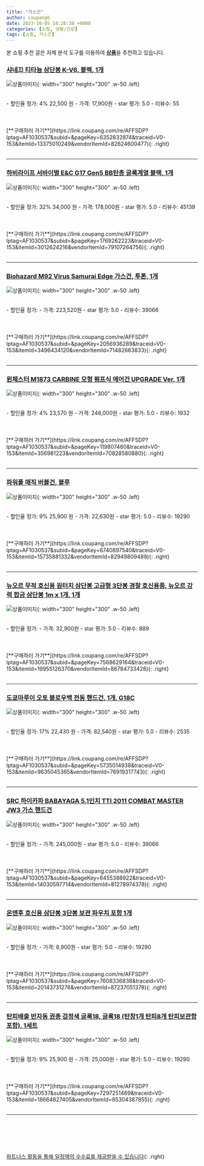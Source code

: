 ```yaml
---
title: "가스건"
author: coupang6
date: 2023-10-05 18:26:38 +0800
categories: [쇼핑, 생활/건강]
tags: [쇼핑, 가스건]
---
```


본 쇼핑 추천 글은 자체 분석 도구를 이용하여 [**상품**](https://link.coupang.com/a/bao1ui)을 추천하고 있습니다.

### [샤네끄 티타늄 삼단봉 K-V6, 블랙, 1개](https://link.coupang.com/re/AFFSDP?lptag=AF1030537&subid=&pageKey=6352832874&traceid=V0-153&itemId=13375010249&vendorItemId=82624600477)

![상품이미지](https://thumbnail10.coupangcdn.com/thumbnails/remote/230x230ex/image/vendor_inventory/58de/a7c58bf35ab10f7efbf0db075de84e0a057d6aea9383a9932c07ee3c698b.jpg){: width="300" height="300" .w-50 .left}


<br>
- 할인율 정가: 4%  22,500   원
- 가격: 17,900원
- star 평가: 5.0
- 리뷰수: 55
<br>
<br>
<br>
<br>
[**구매하러 가기**](https://link.coupang.com/re/AFFSDP?lptag=AF1030537&subid=&pageKey=6352832874&traceid=V0-153&itemId=13375010249&vendorItemId=82624600477){: .right}
<br>
<br>

---

### [하비라이프 서바이벌 E&C G17 Gen5 BB탄총 글록계열 블랙, 1개](https://link.coupang.com/re/AFFSDP?lptag=AF1030537&subid=&pageKey=1769262223&traceid=V0-153&itemId=3012624216&vendorItemId=79107264756)

![상품이미지](https://thumbnail7.coupangcdn.com/thumbnails/remote/230x230ex/image/rs_quotation_api/fevmfazu/772362332dfb45cda41cea2c222cb773.jpg){: width="300" height="300" .w-50 .left}


<br>
- 할인율 정가: 32%  34,000   원
- 가격: 178,000원
- star 평가: 5.0
- 리뷰수: 45139
<br>
<br>
<br>
<br>
[**구매하러 가기**](https://link.coupang.com/re/AFFSDP?lptag=AF1030537&subid=&pageKey=1769262223&traceid=V0-153&itemId=3012624216&vendorItemId=79107264756){: .right}
<br>
<br>

---

### [Biohazard M92 Virus Samurai Edge 가스건, 투톤, 1개](https://link.coupang.com/re/AFFSDP?lptag=AF1030537&subid=&pageKey=2056936289&traceid=V0-153&itemId=3496434120&vendorItemId=71482663833)

![상품이미지](https://thumbnail7.coupangcdn.com/thumbnails/remote/230x230ex/image/retail/images/2020/09/04/14/6/2909175a-b8ef-4ce7-9b2e-83cc10bf2f5f.jpg){: width="300" height="300" .w-50 .left}


<br>
- 할인율 정가: 
- 가격: 223,520원
- star 평가: 5.0
- 리뷰수: 39066
<br>
<br>
<br>
<br>
[**구매하러 가기**](https://link.coupang.com/re/AFFSDP?lptag=AF1030537&subid=&pageKey=2056936289&traceid=V0-153&itemId=3496434120&vendorItemId=71482663833){: .right}
<br>
<br>

---

### [윈체스터 M1873 CARBINE 모형 펌프식 에어건 UPGRADE Ver, 1개](https://link.coupang.com/re/AFFSDP?lptag=AF1030537&subid=&pageKey=119807480&traceid=V0-153&itemId=356981223&vendorItemId=70828580880)

![상품이미지](https://thumbnail7.coupangcdn.com/thumbnails/remote/230x230ex/image/retail/images/2020/06/05/13/7/a292d7b0-bd55-43a8-8404-657e6b127a9b.jpg){: width="300" height="300" .w-50 .left}


<br>
- 할인율 정가: 4%  23,570   원
- 가격: 248,000원
- star 평가: 5.0
- 리뷰수: 1932
<br>
<br>
<br>
<br>
[**구매하러 가기**](https://link.coupang.com/re/AFFSDP?lptag=AF1030537&subid=&pageKey=119807480&traceid=V0-153&itemId=356981223&vendorItemId=70828580880){: .right}
<br>
<br>

---

### [파워풀 매직 버블건, 블루](https://link.coupang.com/re/AFFSDP?lptag=AF1030537&subid=&pageKey=6740897540&traceid=V0-153&itemId=15735881332&vendorItemId=82949809489)

![상품이미지](https://thumbnail10.coupangcdn.com/thumbnails/remote/230x230ex/image/vendor_inventory/27f4/a8830e8b448409f3269622a9d0f3c5dd70da5502abb1af81a76154b49c02.jpg){: width="300" height="300" .w-50 .left}


<br>
- 할인율 정가: 9%  25,900   원
- 가격: 22,630원
- star 평가: 5.0
- 리뷰수: 19290
<br>
<br>
<br>
<br>
[**구매하러 가기**](https://link.coupang.com/re/AFFSDP?lptag=AF1030537&subid=&pageKey=6740897540&traceid=V0-153&itemId=15735881332&vendorItemId=82949809489){: .right}
<br>
<br>

---

### [뉴오르 무적 호신용 원터치 삼단봉 고급형 3단봉 경찰 호신용품, 뉴오르 강력 합금 삼단봉 1m x 1개, 1개](https://link.coupang.com/re/AFFSDP?lptag=AF1030537&subid=&pageKey=7568629164&traceid=V0-153&itemId=19955126370&vendorItemId=86784733428)

![상품이미지](https://thumbnail10.coupangcdn.com/thumbnails/remote/230x230ex/image/vendor_inventory/4f91/17b0f500cf824c53f59f8e830325d38def0e4561a45138f9d316cbdd4679.png){: width="300" height="300" .w-50 .left}


<br>
- 할인율 정가: 
- 가격: 32,900원
- star 평가: 5.0
- 리뷰수: 889
<br>
<br>
<br>
<br>
[**구매하러 가기**](https://link.coupang.com/re/AFFSDP?lptag=AF1030537&subid=&pageKey=7568629164&traceid=V0-153&itemId=19955126370&vendorItemId=86784733428){: .right}
<br>
<br>

---

### [도쿄마루이 오토 블로우백 전동 핸드건, 1개, G18C](https://link.coupang.com/re/AFFSDP?lptag=AF1030537&subid=&pageKey=5735014938&traceid=V0-153&itemId=9635045365&vendorItemId=76919317743)

![상품이미지](https://thumbnail8.coupangcdn.com/thumbnails/remote/230x230ex/image/rs_quotation_api/euuodifc/ccfe7f95c0f34a0e85c3d4345b9cd8eb.jpg){: width="300" height="300" .w-50 .left}


<br>
- 할인율 정가: 17%  22,430   원
- 가격: 82,540원
- star 평가: 5.0
- 리뷰수: 2535
<br>
<br>
<br>
<br>
[**구매하러 가기**](https://link.coupang.com/re/AFFSDP?lptag=AF1030537&subid=&pageKey=5735014938&traceid=V0-153&itemId=9635045365&vendorItemId=76919317743){: .right}
<br>
<br>

---

### [SRC 하이카파 BABAYAGA 5.1인치 TTI 2011 COMBAT MASTER JW3 가스 핸드건](https://link.coupang.com/re/AFFSDP?lptag=AF1030537&subid=&pageKey=6455388922&traceid=V0-153&itemId=14030597714&vendorItemId=81278974378)

![상품이미지](https://thumbnail8.coupangcdn.com/thumbnails/remote/230x230ex/image/vendor_inventory/ae76/8cae18fe5c5ef7c4411708ab28468bc1e1822da524b0940f9db763b44927.png){: width="300" height="300" .w-50 .left}


<br>
- 할인율 정가: 
- 가격: 245,000원
- star 평가: 5.0
- 리뷰수: 39066
<br>
<br>
<br>
<br>
[**구매하러 가기**](https://link.coupang.com/re/AFFSDP?lptag=AF1030537&subid=&pageKey=6455388922&traceid=V0-153&itemId=14030597714&vendorItemId=81278974378){: .right}
<br>
<br>

---

### [온앤후 호신용 삼단봉 3단봉 보관 파우치 포함 1개](https://link.coupang.com/re/AFFSDP?lptag=AF1030537&subid=&pageKey=7608336838&traceid=V0-153&itemId=20143731276&vendorItemId=87237051378)

![상품이미지](https://thumbnail8.coupangcdn.com/thumbnails/remote/230x230ex/image/vendor_inventory/582e/3acfc0cf836b473e35888d6775019d34abbd0c4061a7b777e2641718fdbf.jpg){: width="300" height="300" .w-50 .left}


<br>
- 할인율 정가: 
- 가격: 8,900원
- star 평가: 5.0
- 리뷰수: 19290
<br>
<br>
<br>
<br>
[**구매하러 가기**](https://link.coupang.com/re/AFFSDP?lptag=AF1030537&subid=&pageKey=7608336838&traceid=V0-153&itemId=20143731276&vendorItemId=87237051378){: .right}
<br>
<br>

---

### [탄피배출 반자동 권총 검정색 글록18, 글록18 (탄창1개 탄피8개 탄피보관함 포함), 1세트](https://link.coupang.com/re/AFFSDP?lptag=AF1030537&subid=&pageKey=7297251469&traceid=V0-153&itemId=18664827405&vendorItemId=85304387855)

![상품이미지](https://thumbnail6.coupangcdn.com/thumbnails/remote/230x230ex/image/vendor_inventory/f922/482b0cf590cef754aa83e37967b0d96b4780429837c71279f2f5c514a14b.png){: width="300" height="300" .w-50 .left}


<br>
- 할인율 정가: 9%  25,900   원
- 가격: 25,000원
- star 평가: 5.0
- 리뷰수: 19290
<br>
<br>
<br>
<br>
[**구매하러 가기**](https://link.coupang.com/re/AFFSDP?lptag=AF1030537&subid=&pageKey=7297251469&traceid=V0-153&itemId=18664827405&vendorItemId=85304387855){: .right}
<br>
<br>

---
<br><br><br><br><br> [파트너스 활동을 통해 일정액의 수수료를 제공받을 수 있습니다](https://link.coupang.com/a/bao1ui){: .right}